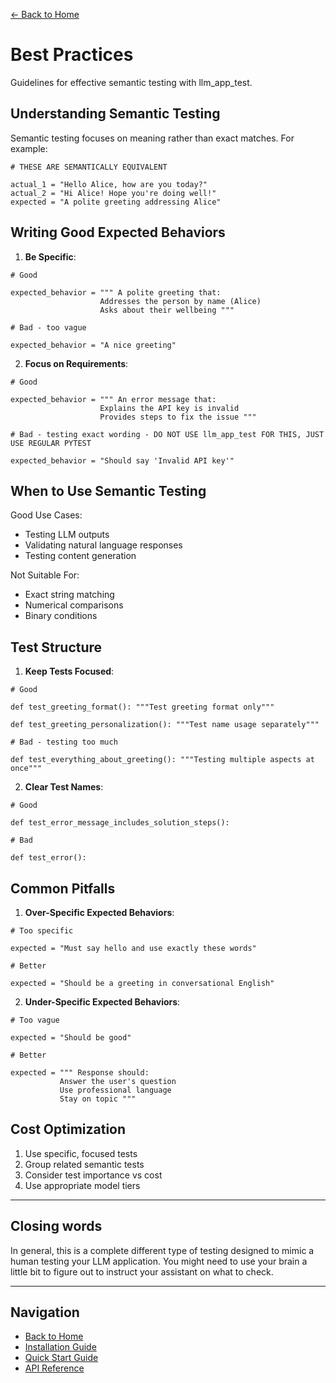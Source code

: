 [← Back to Home](../index.md)

# Best Practices

Guidelines for effective semantic testing with llm_app_test.

## Understanding Semantic Testing

Semantic testing focuses on meaning rather than exact matches. For example:

```
# THESE ARE SEMANTICALLY EQUIVALENT

actual_1 = "Hello Alice, how are you today?" 
actual_2 = "Hi Alice! Hope you're doing well!" 
expected = "A polite greeting addressing Alice"
```

## Writing Good Expected Behaviors

1. **Be Specific**:

```
# Good

expected_behavior = """ A polite greeting that:
                    Addresses the person by name (Alice)
                    Asks about their wellbeing """

# Bad - too vague

expected_behavior = "A nice greeting"

```

2. **Focus on Requirements**:

```
# Good

expected_behavior = """ An error message that:
                    Explains the API key is invalid
                    Provides steps to fix the issue """

# Bad - testing exact wording - DO NOT USE llm_app_test FOR THIS, JUST USE REGULAR PYTEST

expected_behavior = "Should say 'Invalid API key'"
```


## When to Use Semantic Testing

Good Use Cases:
- Testing LLM outputs
- Validating natural language responses
- Testing content generation

Not Suitable For:
- Exact string matching
- Numerical comparisons
- Binary conditions

## Test Structure

1. **Keep Tests Focused**:

```
# Good

def test_greeting_format(): """Test greeting format only"""

def test_greeting_personalization(): """Test name usage separately"""

# Bad - testing too much

def test_everything_about_greeting(): """Testing multiple aspects at once"""
```

2. **Clear Test Names**:

```
# Good

def test_error_message_includes_solution_steps():

# Bad

def test_error():
```

## Common Pitfalls

1. **Over-Specific Expected Behaviors**:

```
# Too specific

expected = "Must say hello and use exactly these words"

# Better

expected = "Should be a greeting in conversational English"
```

2. **Under-Specific Expected Behaviors**:

```
# Too vague

expected = "Should be good"

# Better

expected = """ Response should:
           Answer the user's question
           Use professional language
           Stay on topic """

```

## Cost Optimization

1. Use specific, focused tests
2. Group related semantic tests
3. Consider test importance vs cost
4. Use appropriate model tiers

---
## Closing words

In general, this is a complete different type of testing designed to mimic a human testing your LLM application. 
You might need to use your brain a little bit to figure out to instruct your assistant on what to check.

---
## Navigation

- [Back to Home](../index.md)
- [Installation Guide](../getting-started/installation.md)
- [Quick Start Guide](../getting-started/quickstart.md)
- [API Reference](../api/semantic-assertion.md)
